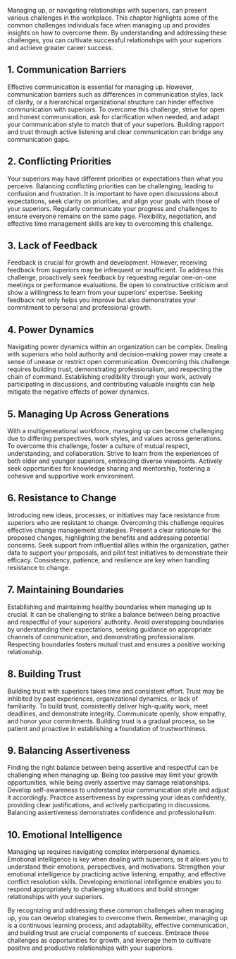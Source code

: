 
Managing up, or navigating relationships with superiors, can present various challenges in the workplace. This chapter highlights some of the common challenges individuals face when managing up and provides insights on how to overcome them. By understanding and addressing these challenges, you can cultivate successful relationships with your superiors and achieve greater career success.

**1. Communication Barriers**
-----------------------------

Effective communication is essential for managing up. However, communication barriers such as differences in communication styles, lack of clarity, or a hierarchical organizational structure can hinder effective communication with superiors. To overcome this challenge, strive for open and honest communication, ask for clarification when needed, and adapt your communication style to match that of your superiors. Building rapport and trust through active listening and clear communication can bridge any communication gaps.

**2. Conflicting Priorities**
-----------------------------

Your superiors may have different priorities or expectations than what you perceive. Balancing conflicting priorities can be challenging, leading to confusion and frustration. It is important to have open discussions about expectations, seek clarity on priorities, and align your goals with those of your superiors. Regularly communicate your progress and challenges to ensure everyone remains on the same page. Flexibility, negotiation, and effective time management skills are key to overcoming this challenge.

**3. Lack of Feedback**
-----------------------

Feedback is crucial for growth and development. However, receiving feedback from superiors may be infrequent or insufficient. To address this challenge, proactively seek feedback by requesting regular one-on-one meetings or performance evaluations. Be open to constructive criticism and show a willingness to learn from your superiors' expertise. Seeking feedback not only helps you improve but also demonstrates your commitment to personal and professional growth.

**4. Power Dynamics**
---------------------

Navigating power dynamics within an organization can be complex. Dealing with superiors who hold authority and decision-making power may create a sense of unease or restrict open communication. Overcoming this challenge requires building trust, demonstrating professionalism, and respecting the chain of command. Establishing credibility through your work, actively participating in discussions, and contributing valuable insights can help mitigate the negative effects of power dynamics.

**5. Managing Up Across Generations**
-------------------------------------

With a multigenerational workforce, managing up can become challenging due to differing perspectives, work styles, and values across generations. To overcome this challenge, foster a culture of mutual respect, understanding, and collaboration. Strive to learn from the experiences of both older and younger superiors, embracing diverse viewpoints. Actively seek opportunities for knowledge sharing and mentorship, fostering a cohesive and supportive work environment.

**6. Resistance to Change**
---------------------------

Introducing new ideas, processes, or initiatives may face resistance from superiors who are resistant to change. Overcoming this challenge requires effective change management strategies. Present a clear rationale for the proposed changes, highlighting the benefits and addressing potential concerns. Seek support from influential allies within the organization, gather data to support your proposals, and pilot test initiatives to demonstrate their efficacy. Consistency, patience, and resilience are key when handling resistance to change.

**7. Maintaining Boundaries**
-----------------------------

Establishing and maintaining healthy boundaries when managing up is crucial. It can be challenging to strike a balance between being proactive and respectful of your superiors' authority. Avoid overstepping boundaries by understanding their expectations, seeking guidance on appropriate channels of communication, and demonstrating professionalism. Respecting boundaries fosters mutual trust and ensures a positive working relationship.

**8. Building Trust**
---------------------

Building trust with superiors takes time and consistent effort. Trust may be inhibited by past experiences, organizational dynamics, or lack of familiarity. To build trust, consistently deliver high-quality work, meet deadlines, and demonstrate integrity. Communicate openly, show empathy, and honor your commitments. Building trust is a gradual process, so be patient and proactive in establishing a foundation of trustworthiness.

**9. Balancing Assertiveness**
------------------------------

Finding the right balance between being assertive and respectful can be challenging when managing up. Being too passive may limit your growth opportunities, while being overly assertive may damage relationships. Develop self-awareness to understand your communication style and adjust it accordingly. Practice assertiveness by expressing your ideas confidently, providing clear justifications, and actively participating in discussions. Balancing assertiveness demonstrates confidence and professionalism.

**10. Emotional Intelligence**
------------------------------

Managing up requires navigating complex interpersonal dynamics. Emotional intelligence is key when dealing with superiors, as it allows you to understand their emotions, perspectives, and motivations. Strengthen your emotional intelligence by practicing active listening, empathy, and effective conflict resolution skills. Developing emotional intelligence enables you to respond appropriately to challenging situations and build stronger relationships with your superiors.

By recognizing and addressing these common challenges when managing up, you can develop strategies to overcome them. Remember, managing up is a continuous learning process, and adaptability, effective communication, and building trust are crucial components of success. Embrace these challenges as opportunities for growth, and leverage them to cultivate positive and productive relationships with your superiors.
